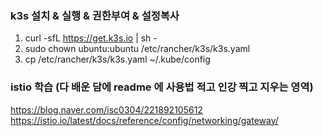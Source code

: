 ### k3s 설치 & 실행 & 권한부여 & 설정복사
1. curl -sfL https://get.k3s.io | sh -
2. sudo chown ubuntu:ubuntu /etc/rancher/k3s/k3s.yaml
3. cp /etc/rancher/k3s/k3s.yaml ~/.kube/config



### istio 학습 (다 배운 담에 readme 에 사용법 적고 인강 찍고 지우는 영역)
https://blog.naver.com/isc0304/221892105612
https://istio.io/latest/docs/reference/config/networking/gateway/
